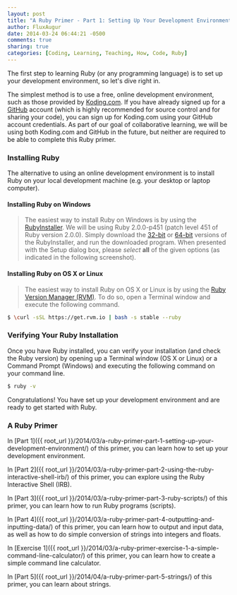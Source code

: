 ```yaml
---
layout: post
title: "A Ruby Primer - Part 1: Setting Up Your Development Environment"
author: FluxAugur
date: 2014-03-24 06:44:21 -0500
comments: true
sharing: true
categories: [Coding, Learning, Teaching, How, Code, Ruby]
---
```

The first step to learning Ruby (or any programming language) is to set up your development environment, so let's dive right in.

The simplest method is to use a free, online development environment, such as those provided by [Koding.com](https://koding.com/R/nathanialmcconnell). If you have already signed up for a [GitHub](https://github.com/) account (which is highly recommended for source control and for sharing your code), you can sign up for Koding.com using your GitHub account credentials. As part of our goal of collaborative learning, we will be using both Koding.com and GitHub in the future, but neither are required to be able to complete this Ruby primer.

### Installing Ruby

The alternative to using an online development environment is to install Ruby on your local development machine (e.g. your desktop or laptop computer).

#### Installing Ruby on Windows
> The easiest way to install Ruby on Windows is by using the [RubyInstaller](http://rubyinstaller.org/). We will be using Ruby 2.0.0-p451 (patch level 451 of Ruby version 2.0.0). Simply download the [32-bit](http://dl.bintray.com/oneclick/rubyinstaller/rubyinstaller-2.0.0-p451.exe?direct) or [64-bit](http://dl.bintray.com/oneclick/rubyinstaller/rubyinstaller-2.0.0-p451-x64.exe?direct) versions of the RubyInstaller, and run the downloaded program. When presented with the Setup dialog box, please *select* **all** of the given options (as indicated in the following screenshot).

#### Installing Ruby on OS X or Linux
> The easiest way to install Ruby on OS X or Linux is by using the [Ruby Version Manager (RVM)](http://rvm.io/). To do so, open a Terminal window and execute the following command.

``` bash Installing RVM and Ruby
$ \curl -sSL https://get.rvm.io | bash -s stable --ruby
```

### Verifying Your Ruby Installation
Once you have Ruby installed, you can verify your installation (and check the Ruby version) by opening up a Terminal window (OS X or Linux) or a Command Prompt (Windows) and executing the following command on your command line.

``` bash Checking your Ruby version
$ ruby -v
```

Congratulations! You have set up your development environment and are ready to get started with Ruby.

### A Ruby Primer

In [Part 1]({{ root_url }}/2014/03/a-ruby-primer-part-1-setting-up-your-development-environment/) of this primer, you can learn how to set up your development environment.

In [Part 2]({{ root_url }}/2014/03/a-ruby-primer-part-2-using-the-ruby-interactive-shell-irb/) of this primer, you can explore using the Ruby Interactive Shell (IRB).

In [Part 3]({{ root_url }}/2014/03/a-ruby-primer-part-3-ruby-scripts/) of this primer, you can learn how to run Ruby programs (scripts).

In [Part 4]({{ root_url }}/2014/03/a-ruby-primer-part-4-outputting-and-inputting-data/) of this primer, you can learn how to output and input data, as well as how to do simple conversion of strings into integers and floats.

In [Exercise 1]({{ root_url }}/2014/03/a-ruby-primer-exercise-1-a-simple-command-line-calculator/) of this primer, you can learn how to create a simple command line calculator.

In [Part 5]({{ root_url }}/2014/04/a-ruby-primer-part-5-strings/) of this primer, you can learn about strings.
